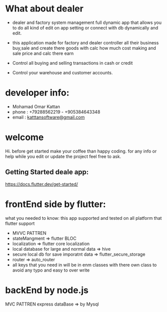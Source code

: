 # What about dealer 
- dealer and factory system management full dynamic app that allows you to do all kind of edit on app setting or connect with db dynamically and edit.
  
- this application made for factory and dealer controller all their business buy,sale and create there goods with calc how much cost making and sale price and calc there earn
  
- Control all buying and selling transactions in cash or credit
- Control your warehouse and customer accounts.

# developer info:
- Mohamad Omar Kattan 
- phone : +79288562219 - +905384643348
- email : katttansoftware@gmail.com

# welcome 
  Hi. before get started make your coffee than happy coding. for any info or help while you edit or update the project feel free to ask.

## Getting Started deale app: 
  https://docs.flutter.dev/get-started/

 # frontEnd side by flutter:
 what you needed to know:
  this app supported and tested on all platform that flutter support
 - MVVC PATTREN
 - stateMangment => flutter BLOC
 - localization => flutter core localization
 - local database for large and normal data => hive
 - secure local db for save imporatnt data  => flutter_secure_storage
 - router => auto_router
 - all keys that you need in will be in enm classes with there own class to avoid any typo and easy to   over write 
 # backEnd by node.js
  MVC PATTREN
  express
  dataBase  => by Mysql
